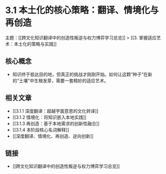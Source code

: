 # 3.1 本土化的核心策略：翻译、情境化与再创造

主题：[[跨文化知识翻译中的创造性叛逆与权力博弈学习总览]] > [[3. 掌握适应艺术：本土化的策略与实践]]

## 核心概念

- 知识终于抵达目的地，但真正的挑战才刚刚开始。如何让这颗“种子”在新的“土壤”中生根发芽，需要一套精妙的适应艺术。

## 相关文章

- [[3.1.1 深度翻译：超越字面意思的文化转译]]
- [[3.1.2 情境化：将知识嵌入本地实践]]
- [[3.1.3 再创造：基于本地需求的创新性融合]]
- [[3.1.4 本阶段核心名词解释]]
- [[深度翻译、情境化、再创造、逆向创新]]

## 链接

- [[跨文化知识翻译中的创造性叛逆与权力博弈学习总览]]
